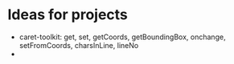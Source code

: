 # Ideas for projects

* caret-toolkit: get, set, getCoords, getBoundingBox, onchange, setFromCoords, charsInLine, lineNo
* 
